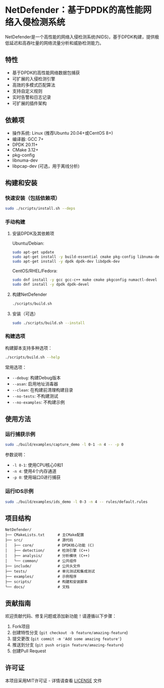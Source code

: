 # NetDefender：基于DPDK的高性能网络入侵检测系统

NetDefender是一个高性能的网络入侵检测系统(NIDS)，基于DPDK构建，提供极低延迟和高吞吐量的网络流量分析和威胁检测能力。

## 特性

- 基于DPDK的高性能网络数据包捕获
- 可扩展的入侵检测引擎
- 高效的多模式匹配算法
- 支持自定义规则
- 实时告警和日志记录
- 可扩展的插件架构

## 依赖项

- 操作系统: Linux (推荐Ubuntu 20.04+或CentOS 8+)
- 编译器: GCC 7+
- DPDK 20.11+
- CMake 3.12+
- pkg-config
- libnuma-dev
- libpcap-dev (可选，用于离线分析)

## 构建和安装

### 快速安装（包括依赖项）

```bash
sudo ./scripts/install.sh --deps
```

### 手动构建

1. 安装DPDK及其依赖项

   Ubuntu/Debian:
   ```bash
   sudo apt-get update
   sudo apt-get install -y build-essential cmake pkg-config libnuma-dev
   sudo apt-get install -y dpdk dpdk-dev libdpdk-dev
   ```

   CentOS/RHEL/Fedora:
   ```bash
   sudo dnf install -y gcc gcc-c++ make cmake pkgconfig numactl-devel
   sudo dnf install -y dpdk dpdk-devel
   ```

2. 构建NetDefender

   ```bash
   ./scripts/build.sh
   ```

3. 安装（可选）

   ```bash
   sudo ./scripts/build.sh --install
   ```

### 构建选项

构建脚本支持多种选项：

```bash
./scripts/build.sh --help
```

常用选项：
- `--debug`: 构建Debug版本
- `--asan`: 启用地址消毒器
- `--clean`: 在构建前清理构建目录
- `--no-tests`: 不构建测试
- `--no-examples`: 不构建示例

## 使用方法

### 运行捕获示例

```bash
sudo ./build/examples/capture_demo -l 0-1 -n 4 -- -p 0
```

参数说明：
- `-l 0-1`: 使用CPU核心0和1
- `-n 4`: 使用4个内存通道
- `-p 0`: 使用端口0进行捕获

### 运行IDS示例

```bash
sudo ./build/examples/ids_demo -l 0-3 -n 4 -- rules/default.rules
```

## 项目结构

```
NetDefender/
├── CMakeLists.txt      # 主CMake配置
├── src/                # 源代码
│   ├── core/           # DPDK核心功能 (C)
│   ├── detection/      # 检测引擎 (C++)
│   ├── analysis/       # 分析模块 (C++)
│   └── common/         # 公共组件
├── include/            # 公共头文件
├── tests/              # 单元测试和集成测试
├── examples/           # 示例程序
├── scripts/            # 构建和安装脚本
└── docs/               # 文档
```

## 贡献指南

欢迎贡献代码、修复问题或添加新功能！请遵循以下步骤：

1. Fork项目
2. 创建特性分支 (`git checkout -b feature/amazing-feature`)
3. 提交更改 (`git commit -m 'Add some amazing feature'`)
4. 推送到分支 (`git push origin feature/amazing-feature`)
5. 创建Pull Request

## 许可证

本项目采用MIT许可证 - 详情请查看 [LICENSE](LICENSE) 文件 